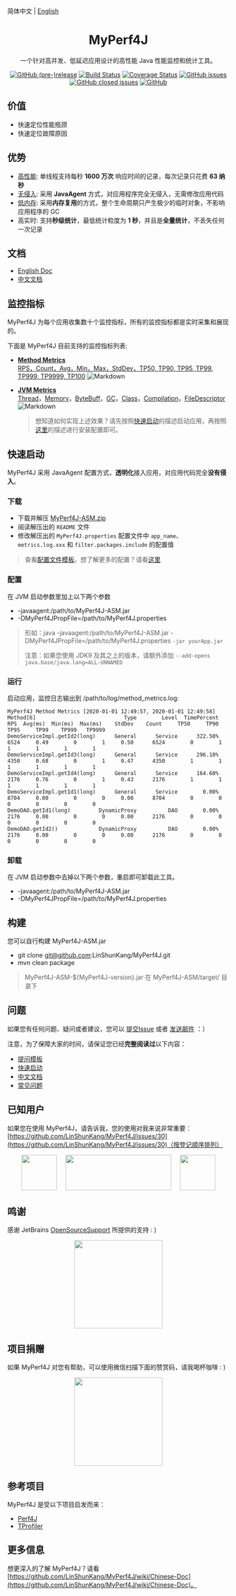 简体中文 | [English](./README.EN.md)

<h1 align="center">MyPerf4J</h1>

<div align="center">

一个针对高并发、低延迟应用设计的高性能 Java 性能监控和统计工具。

[![GitHub (pre-)release](https://img.shields.io/github/release/LinShunKang/MyPerf4J/all.svg)](https://github.com/LinShunKang/MyPerf4J) [![Build Status](https://travis-ci.com/LinShunKang/MyPerf4J.svg?branch=develop)](https://travis-ci.com/LinShunKang/MyPerf4J) [![Coverage Status](https://coveralls.io/repos/github/LinShunKang/MyPerf4J/badge.svg?branch=develop)](https://coveralls.io/github/LinShunKang/MyPerf4J?branch=develop) [![GitHub issues](https://img.shields.io/github/issues/LinShunKang/MyPerf4J.svg)](https://github.com/LinShunKang/MyPerf4J/issues) [![GitHub closed issues](https://img.shields.io/github/issues-closed/LinShunKang/MyPerf4J.svg)](https://github.com/LinShunKang/MyPerf4J/issues?q=is%3Aissue+is%3Aclosed) [![GitHub](https://img.shields.io/github/license/LinShunKang/MyPerf4J.svg)](./LICENSE)

</div>

## 价值
* 快速定位性能瓶颈
* 快速定位故障原因

## 优势
* [高性能](https://github.com/LinShunKang/MyPerf4J/wiki/%E6%80%A7%E8%83%BD%E5%BC%80%E9%94%80): 单线程支持每秒 **1600 万次** 响应时间的记录，每次记录只花费 **63 纳秒**
* [无侵入](https://github.com/LinShunKang/MyPerf4J/wiki/%E5%AE%9E%E7%8E%B0%E5%8E%9F%E7%90%86#%E6%95%B0%E6%8D%AE%E9%87%87%E9%9B%86): 采用 **JavaAgent** 方式，对应用程序完全无侵入，无需修改应用代码
* [低内存](https://github.com/LinShunKang/MyPerf4J/wiki/%E5%AE%9E%E7%8E%B0%E5%8E%9F%E7%90%86#%E6%95%B0%E6%8D%AE%E5%AD%98%E5%82%A8): 采用**内存复用**的方式，整个生命周期只产生极少的临时对象，不影响应用程序的 GC
* 高实时: 支持**秒级统计**，最低统计粒度为 **1 秒**，并且是**全量统计**，不丢失任何一次记录

## 文档
* [English Doc](https://github.com/LinShunKang/MyPerf4J/wiki/English-Doc)
* [中文文档](https://github.com/LinShunKang/MyPerf4J/wiki/Chinese-Doc)

## 监控指标
MyPerf4J 为每个应用收集数十个监控指标，所有的监控指标都是实时采集和展现的。

下面是 MyPerf4J 目前支持的监控指标列表:
- **[Method Metrics](https://grafana.com/dashboards/7766)**<br/>
  [RPS，Count，Avg，Min，Max，StdDev，TP50, TP90, TP95, TP99, TP999, TP9999, TP100](https://github.com/LinShunKang/MyPerf4J/wiki/%E6%8C%87%E6%A0%87#method-metrics)
  ![Markdown](https://raw.githubusercontent.com/LinShunKang/Objects/master/MyPerf4J-InfluxDB-Method_Show_Operation.gif)

- **[JVM Metrics](https://grafana.com/dashboards/8787)**<br/>
  [Thread](https://github.com/LinShunKang/MyPerf4J/wiki/%E6%8C%87%E6%A0%87#jvm-thread-metrics)，[Memory](https://github.com/LinShunKang/MyPerf4J/wiki/%E6%8C%87%E6%A0%87#jvm-memory-metrics)，[ByteBuff](https://github.com/LinShunKang/MyPerf4J/wiki/%E6%8C%87%E6%A0%87#jvm-bytebuff-metrics)，[GC](https://github.com/LinShunKang/MyPerf4J/wiki/%E6%8C%87%E6%A0%87#jvm-gc-metrics)，[Class](https://github.com/LinShunKang/MyPerf4J/wiki/%E6%8C%87%E6%A0%87#jvm-class-metrics)，[Compilation](https://github.com/LinShunKang/MyPerf4J/wiki/%E6%8C%87%E6%A0%87#jvm-compilation-metrics)，[FileDescriptor](https://github.com/LinShunKang/MyPerf4J/wiki/%E6%8C%87%E6%A0%87#jvm-filedescriptor-metrics)
  ![Markdown](https://github.com/LinShunKang/Objects/blob/master/images/JVM_Metrics_Dashboard_V2.png?raw=true)

  > 想知道如何实现上述效果？请先按照[快速启动](https://github.com/LinShunKang/MyPerf4J#%E5%BF%AB%E9%80%9F%E5%90%AF%E5%8A%A8)的描述启动应用，再按照[这里](https://github.com/LinShunKang/MyPerf4J/wiki/InfluxDB_)的描述进行安装配置即可。

## 快速启动
MyPerf4J 采用 JavaAgent 配置方式，**透明化**接入应用，对应用代码完全**没有侵入**。

### 下载
* 下载并解压 [MyPerf4J-ASM.zip](https://github.com/LinShunKang/Objects/blob/master/zips/CN/MyPerf4J-ASM-3.4.0-SNAPSHOT.zip?raw=true)
* 阅读解压出的 `README` 文件
* 修改解压出的 `MyPerf4J.properties` 配置文件中 `app_name`、`metrics.log.xxx` 和 `filter.packages.include` 的配置值

> 查看[配置文件模板](https://github.com/LinShunKang/Objects/blob/master/jars/MyPerf4J-3.x.properties)。想了解更多的配置？请看[这里](https://github.com/LinShunKang/MyPerf4J/wiki/3.x-%E9%85%8D%E7%BD%AE)

### 配置
在 JVM 启动参数里加上以下两个参数
* -javaagent:/path/to/MyPerf4J-ASM.jar
* -DMyPerf4JPropFile=/path/to/MyPerf4J.properties

> 形如：java -javaagent:/path/to/MyPerf4J-ASM.jar -DMyPerf4JPropFile=/path/to/MyPerf4J.properties `-jar yourApp.jar`
>
> 注意：如果您使用 JDK9 及其之上的版本，请额外添加 `--add-opens java.base/java.lang=ALL-UNNAMED`

### 运行
启动应用，监控日志输出到 /path/to/log/method_metrics.log:
```
MyPerf4J Method Metrics [2020-01-01 12:49:57, 2020-01-01 12:49:58]
Method[6]                            Type        Level  TimePercent      RPS  Avg(ms)  Min(ms)  Max(ms)    StdDev    Count     TP50     TP90     TP95     TP99    TP999   TP9999
DemoServiceImpl.getId2(long)      General      Service      322.50%     6524     0.49        0        1     0.50      6524        0        1        1        1        1        1
DemoServiceImpl.getId3(long)      General      Service      296.10%     4350     0.68        0        1     0.47      4350        1        1        1        1        1        1
DemoServiceImpl.getId4(long)      General      Service      164.60%     2176     0.76        0        1     0.43      2176        1        1        1        1        1        1
DemoServiceImpl.getId1(long)      General      Service        0.00%     8704     0.00        0        0     0.00      8704        0        0        0        0        0        0
DemoDAO.getId1(long)         DynamicProxy          DAO        0.00%     2176     0.00        0        0     0.00      2176        0        0        0        0        0        0
DemoDAO.getId2()             DynamicProxy          DAO        0.00%     2176     0.00        0        0     0.00      2176        0        0        0        0        0        0
```

### 卸载
在 JVM 启动参数中去掉以下两个参数，重启即可卸载此工具。
* -javaagent:/path/to/MyPerf4J-ASM.jar
* -DMyPerf4JPropFile=/path/to/MyPerf4J.properties

## 构建
您可以自行构建 MyPerf4J-ASM.jar
* git clone git@github.com:LinShunKang/MyPerf4J.git
* mvn clean package

> MyPerf4J-ASM-${MyPerf4J-version}.jar 在 MyPerf4J-ASM/target/ 目录下

## 问题
如果您有任何问题、疑问或者建议，您可以 [提交Issue](https://github.com/LinShunKang/MyPerf4J/issues/new/choose) 或者 [发送邮件](mailto:linshunkang.chn@gmail.com) ：）

注意，为了保障大家的时间，请保证您已经**完整阅读过**以下内容：
* [提问模板](https://github.com/LinShunKang/MyPerf4J/wiki/%E6%8F%90%E9%97%AE%E6%A8%A1%E6%9D%BF)
* [快速启动](https://github.com/LinShunKang/MyPerf4J#%E5%BF%AB%E9%80%9F%E5%90%AF%E5%8A%A8)
* [中文文档](https://github.com/LinShunKang/MyPerf4J/wiki/Chinese-Doc)
* [常见问题](https://github.com/LinShunKang/MyPerf4J/wiki/%E5%B8%B8%E8%A7%81%E9%97%AE%E9%A2%98)

## 已知用户
如果您在使用 MyPerf4J，请告诉我，您的使用对我来说非常重要：[https://github.com/LinShunKang/MyPerf4J/issues/30](https://github.com/LinShunKang/MyPerf4J/issues/30)（按登记顺序排列）

<div align="center">
<img src="https://github.com/LinShunKang/Objects/blob/master/logos/Boss_300x300.png?raw=true" width="80" height="80"/>
&nbsp;&nbsp;&nbsp;
<img src="https://github.com/LinShunKang/Objects/blob/master/logos/Lever.jpeg?raw=true" width="240" height="80"/>
&nbsp;&nbsp;&nbsp;
<img src="https://github.com/LinShunKang/Objects/blob/master/logos/dianzhang_303x303.jpeg?raw=true" width="80" height="80"/>
</div>

## 鸣谢
感谢 JetBrains [OpenSourceSupport](https://www.jetbrains.com/community/opensource/#support) 所提供的支持 : )
<div align="center">
<img src="https://resources.jetbrains.com/storage/products/company/brand/logos/jb_beam.svg" width="200" height="200"/>
</div>

## 项目捐赠
如果 MyPerf4J 对您有帮助，可以使用微信扫描下面的赞赏码，请我喝杯咖啡 : )
<div align="center">
<img src="https://github.com/LinShunKang/Objects/blob/master/logos/WechatIMG16.jpeg?raw=true" width="200" height="200"/>
</div>

## 参考项目
MyPerf4J 是受以下项目启发而来：
* [Perf4J](https://github.com/perf4j/perf4j)
* [TProfiler](https://github.com/alibaba/TProfiler)

## 更多信息
想更深入的了解 MyPerf4J？请看 [https://github.com/LinShunKang/MyPerf4J/wiki/Chinese-Doc](https://github.com/LinShunKang/MyPerf4J/wiki/Chinese-Doc)。